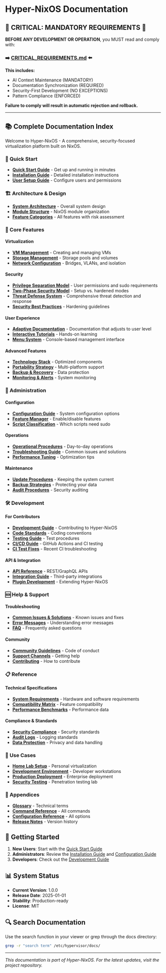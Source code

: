 # Hyper-NixOS Documentation

## 🚨 CRITICAL: MANDATORY REQUIREMENTS 🚨

**BEFORE ANY DEVELOPMENT OR OPERATION**, you MUST read and comply with:
### ➡️ [**CRITICAL_REQUIREMENTS.md**](CRITICAL_REQUIREMENTS.md) ⬅️

**This includes:**
- AI Context Maintenance (MANDATORY)
- Documentation Synchronization (REQUIRED)
- Security-First Development (NO EXCEPTIONS)
- Pattern Compliance (ENFORCED)

**Failure to comply will result in automatic rejection and rollback.**

---

## 📚 Complete Documentation Index

Welcome to Hyper-NixOS - A comprehensive, security-focused virtualization platform built on NixOS.

### 🚀 Quick Start
- [**Quick Start Guide**](QUICK_START.md) - Get up and running in minutes
- [**Installation Guide**](INSTALLATION_GUIDE.md) - Detailed installation instructions
- [**User Setup Guide**](USER_SETUP_GUIDE.md) - Configure users and permissions

### 🏗️ Architecture & Design
- [**System Architecture**](ARCHITECTURE.md) - Overall system design
- [**Module Structure**](dev/MODULE_STRUCTURE.md) - NixOS module organization
- [**Feature Categories**](COMPLETE_FEATURES_SUMMARY.md) - All features with risk assessment

### 🔧 Core Features

#### Virtualization
- [**VM Management**](features/VM_MANAGEMENT.md) - Creating and managing VMs
- [**Storage Management**](features/STORAGE.md) - Storage pools and volumes
- [**Network Configuration**](features/NETWORKING.md) - Bridges, VLANs, and isolation

#### Security
- [**Privilege Separation Model**](dev/PRIVILEGE_SEPARATION_MODEL.md) - User permissions and sudo requirements
- [**Two-Phase Security Model**](dev/TWO_PHASE_SECURITY_MODEL.md) - Setup vs. hardened modes
- [**Threat Defense System**](THREAT_DEFENSE_SYSTEM.md) - Comprehensive threat detection and response
- [**Security Best Practices**](SECURITY_BEST_PRACTICES.md) - Hardening guidelines

#### User Experience
- [**Adaptive Documentation**](features/ADAPTIVE_DOCS.md) - Documentation that adjusts to user level
- [**Interactive Tutorials**](features/TUTORIALS.md) - Hands-on learning
- [**Menu System**](features/MENU_SYSTEM.md) - Console-based management interface

#### Advanced Features
- [**Technology Stack**](dev/TECHNOLOGY_STACK_OPTIMIZATION.md) - Optimized components
- [**Portability Strategy**](dev/PORTABILITY_STRATEGY.md) - Multi-platform support
- [**Backup & Recovery**](features/BACKUP_RECOVERY.md) - Data protection
- [**Monitoring & Alerts**](features/MONITORING.md) - System monitoring

### 📖 Administration

#### Configuration
- [**Configuration Guide**](CONFIGURATION_GUIDE.md) - System configuration options
- [**Feature Manager**](features/FEATURE_MANAGER.md) - Enable/disable features
- [**Script Classification**](SCRIPT_PRIVILEGE_CLASSIFICATION.md) - Which scripts need sudo

#### Operations
- [**Operational Procedures**](OPERATIONAL_PROCEDURES.md) - Day-to-day operations
- [**Troubleshooting Guide**](TROUBLESHOOTING.md) - Common issues and solutions
- [**Performance Tuning**](PERFORMANCE_TUNING.md) - Optimization tips

#### Maintenance
- [**Update Procedures**](UPDATES.md) - Keeping the system current
- [**Backup Strategies**](BACKUP_STRATEGIES.md) - Protecting your data
- [**Audit Procedures**](AUDIT_PROCEDURES.md) - Security auditing

### 🛠️ Development

#### For Contributors
- [**Development Guide**](dev/DEVELOPMENT_GUIDE.md) - Contributing to Hyper-NixOS
- [**Code Standards**](dev/CODE_STANDARDS.md) - Coding conventions
- [**Testing Guide**](dev/TESTING_GUIDE.md) - Test procedures
- [**CI/CD Guide**](dev/CI_GITHUB_ACTIONS_GUIDE.md) - GitHub Actions and CI testing
- [**CI Test Fixes**](dev/CI_TEST_FIXES_2025-10-13.md) - Recent CI troubleshooting

#### API & Integration
- [**API Reference**](dev/API_REFERENCE.md) - REST/GraphQL APIs
- [**Integration Guide**](dev/INTEGRATION_GUIDE.md) - Third-party integrations
- [**Plugin Development**](dev/PLUGIN_DEVELOPMENT.md) - Extending Hyper-NixOS

### 🆘 Help & Support

#### Troubleshooting
- [**Common Issues & Solutions**](COMMON_ISSUES_AND_SOLUTIONS.md) - Known issues and fixes
- [**Error Messages**](ERROR_MESSAGES.md) - Understanding error messages
- [**FAQ**](FAQ.md) - Frequently asked questions

#### Community
- [**Community Guidelines**](COMMUNITY.md) - Code of conduct
- [**Support Channels**](SUPPORT.md) - Getting help
- [**Contributing**](CONTRIBUTING.md) - How to contribute

### 📋 Reference

#### Technical Specifications
- [**System Requirements**](REQUIREMENTS.md) - Hardware and software requirements
- [**Compatibility Matrix**](COMPATIBILITY_MATRIX.md) - Feature compatibility
- [**Performance Benchmarks**](BENCHMARKS.md) - Performance data

#### Compliance & Standards
- [**Security Compliance**](COMPLIANCE.md) - Security standards
- [**Audit Logs**](AUDIT_LOGS.md) - Logging standards
- [**Data Protection**](DATA_PROTECTION.md) - Privacy and data handling

### 🎯 Use Cases

- [**Home Lab Setup**](use-cases/HOME_LAB.md) - Personal virtualization
- [**Development Environment**](use-cases/DEVELOPMENT.md) - Developer workstations
- [**Production Deployment**](use-cases/PRODUCTION.md) - Enterprise deployment
- [**Security Testing**](use-cases/SECURITY_TESTING.md) - Penetration testing lab

### 📝 Appendices

- [**Glossary**](GLOSSARY.md) - Technical terms
- [**Command Reference**](COMMAND_REFERENCE.md) - All commands
- [**Configuration Reference**](CONFIG_REFERENCE.md) - All options
- [**Release Notes**](RELEASE_NOTES.md) - Version history

## 🚦 Getting Started

1. **New Users**: Start with the [Quick Start Guide](QUICK_START.md)
2. **Administrators**: Review the [Installation Guide](INSTALLATION_GUIDE.md) and [Configuration Guide](CONFIGURATION_GUIDE.md)
3. **Developers**: Check out the [Development Guide](dev/DEVELOPMENT_GUIDE.md)

## 📊 System Status

- **Current Version**: 1.0.0
- **Release Date**: 2025-01-01
- **Stability**: Production-ready
- **License**: MIT

## 🔍 Search Documentation

Use the search function in your viewer or grep through the docs directory:
```bash
grep -r "search term" /etc/hypervisor/docs/
```

---

*This documentation is part of Hyper-NixOS. For the latest updates, visit the project repository.*